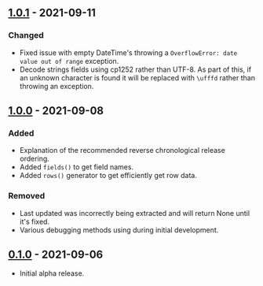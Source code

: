 ## [1.0.1] - 2021-09-11
### Changed
- Fixed issue with empty DateTime's throwing a `OverflowError: date value out of range` exception.
- Decode strings fields using cp1252 rather than UTF-8. As part of this, if an unknown character is found it will be replaced with `\ufffd` rather than throwing an exception.

## [1.0.0] - 2021-09-08
### Added
- Explanation of the recommended reverse chronological release ordering.
- Added `fields()` to get field names.
- Added `rows()` generator to get efficiently get row data.

### Removed
- Last updated was incorrectly being extracted and will return None until it's fixed.
- Various debugging methods using during initial development.

## [0.1.0] - 2021-09-06
- Initial alpha release.

[Unreleased]: https://github.com/linville/pydbisam/compare/v1.0.1...HEAD
[1.0.1]: https://github.com/linville/pydbisam/compare/v1.0.0...v1.0.1
[1.0.0]: https://github.com/linville/pydbisam/compare/v0.1.0...v1.0.0
[0.1.0]: https://github.com/linville/pydbisam/releases/tag/v0.1.0
